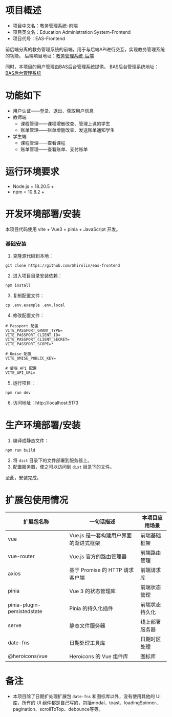 # 项目概述

- 项目中文名：教务管理系统-前端
- 项目英文名：Education Administration System-Frontend
- 项目代号：EAS-Frontend

前后端分离的教务管理系统的前端，用于与后端API进行交互，实现教务管理系统的功能。
后端项目地址：[教务管理系统-后端](https://github.com/Shirolin/Education-Administration-System)

同时，本项目的用户管理由BAS后台管理系统提供。
BAS后台管理系统地址：[BAS后台管理系统](https://github.com/Shirolin/Backend-Administration-System)

# 功能如下

- 用户认证——登录、退出、获取用户信息
- 教师端
  - 课程管理——课程增删改查、管理上课的学生
  - 账单管理——账单增删改查、发送账单通知学生
- 学生端
  - 课程管理——查看课程
  - 账单管理——查看账单、支付账单

# 运行环境要求

- Node.js = 18.20.5 +
- npm = 10.8.2 +

# 开发环境部署/安装

本项目代码使用 vite + Vue3 + pinia + JavaScript 开发。

### 基础安装

1. 克隆源代码到本地：

```shell
git clone https://github.com/Shirolin/eas-frontend
```

2. 进入项目目录安装依赖：

```shell
npm install
```

3. 复制配置文件：

```shell
cp .env.example .env.local
```

4. 修改配置文件：

```shell
# Passport 配置
VITE_PASSPORT_GRANT_TYPE=
VITE_PASSPORT_CLIENT_ID=
VITE_PASSPORT_CLIENT_SECRET=
VITE_PASSPORT_SCOPE=*

# Omise 配置
VITE_OMISE_PUBLIC_KEY=

# 后端 API 配置
VITE_API_URL=
```

5. 运行项目：

```shell
npm run dev
```

6. 访问地址：http://localhost:5173

# 生产环境部署/安装

1. 编译成静态文件：

```shell
npm run build
```

2. 将 `dist` 目录下的文件部署到服务器上。
3. 配置服务器，使之可以访问到 `dist` 目录下的文件。

至此，安装完成。

# 扩展包使用情况

| 扩展包名称                  | 一句话描述                            | 本项目应用场景 |
| --------------------------- | ------------------------------------- | -------------- |
| vue                         | Vue.js 是一套构建用户界面的渐进式框架 | 前端基础框架   |
| vue-router                  | Vue.js 官方的路由管理器               | 前端路由管理   |
| axios                       | 基于 Promise 的 HTTP 请求客户端       | 前端请求库     |
| pinia                       | Vue 3 的状态管理库                    | 前端状态管理   |
| pinia-plugin-persistedstate | Pinia 的持久化插件                    | 前端状态持久化 |
| serve                       | 静态文件服务器                        | 线上部署服务器 |
| date-fns                    | 日期处理工具库                        | 日期时区处理   |
| @heroicons/vue              | Heroicons 的 Vue 组件库               | 图标库         |

# 备注

- 本项目除了日期扩处理扩展包 `date-fns` 和图标库以外，没有使用其他的 UI 库，所有的 UI 组件都是自己写的，包括modal、toast、loadingSpinner、pagination、scrollToTop、debounce等等。
